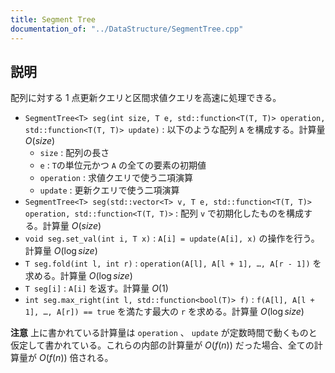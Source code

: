 ```yaml
---
title: Segment Tree
documentation_of: "../DataStructure/SegmentTree.cpp"
---
```


## 説明

配列に対する 1 点更新クエリと区間求値クエリを高速に処理できる。

- `SegmentTree<T> seg(int size, T e, std::function<T(T, T)> operation, std::function<T(T, T)> update)` : 以下のような配列 `A` を構成する。計算量 $O(size)$
    - `size` : 配列の長さ
    - `e` : `T`の単位元かつ `A` の全ての要素の初期値
    - `operation` : 求値クエリで使う二項演算
    - `update` : 更新クエリで使う二項演算
- `SegmentTree<T> seg(std::vector<T> v, T e, std::function<T(T, T)> operation, std::function<T(T, T)>` : 配列 `v` で初期化したものを構成する。計算量 $O(size)$
- `void seg.set_val(int i, T x)` : `A[i] = update(A[i], x)` の操作を行う。計算量 $O(\log size)$
- `T seg.fold(int l, int r)` : `operation(A[l], A[l + 1], …, A[r - 1])` を求める。計算量 $O(\log size)$
- `T seg[i]` : `A[i]` を返す。計算量 $O(1)$
- `int seg.max_right(int l, std::function<bool(T)> f)` : `f(A[l], A[l + 1], …, A[r]) == true` を満たす最大の `r` を求める。計算量 $O(\log size)$


**注意** 上に書かれている計算量は `operation` 、 `update` が定数時間で動くものと仮定して書かれている。これらの内部の計算量が $O(f(n))$ だった場合、全ての計算量が $O(f(n))$ 倍される。
